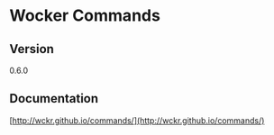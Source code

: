 Wocker Commands
===========

## Version

0.6.0

## Documentation

[http://wckr.github.io/commands/](http://wckr.github.io/commands/)
